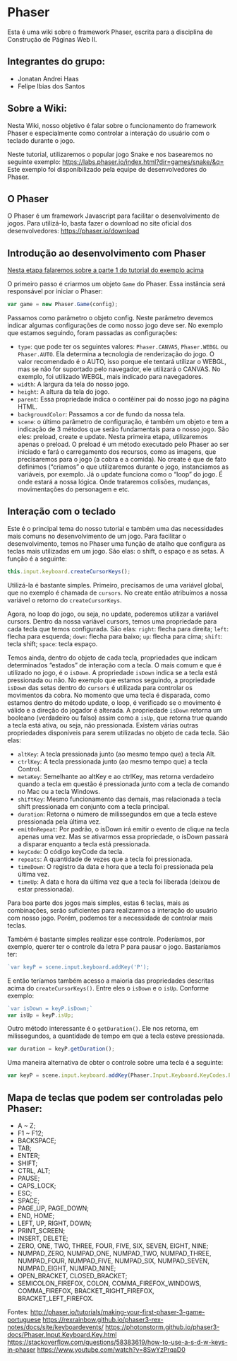 # Phaser
Esta é uma wiki sobre o framework Phaser, escrita para a disciplina de Construção de Páginas Web II.

## Integrantes do grupo:
- Jonatan Andrei Haas
- Felipe Ibias dos Santos

## Sobre a Wiki:
Nesta Wiki, nosso objetivo é falar sobre o funcionamento do framework Phaser e especialmente como controlar a interação do usuário com o teclado durante o jogo.

Neste tutorial, utilizaremos o popular jogo Snake e nos basearemos no seguinte exemplo: https://labs.phaser.io/index.html?dir=games/snake/&q=
Este exemplo foi disponibilizado pela equipe de desenvolvedores do Phaser.

## O Phaser
O Phaser é um framework Javascript para facilitar o desenvolvimento de jogos.
Para utilizá-lo, basta fazer o download no site oficial dos desenvolvedores: https://phaser.io/download

## Introdução ao desenvolvimento com Phaser
[Nesta etapa falaremos sobre a parte 1 do tutorial do exemplo acima](https://labs.phaser.io/edit.html?src=src\games\snake\part1.js)

O primeiro passo é criarmos um objeto `Game` do Phaser. Essa instância será responsável por iniciar o Phaser:
```javascript
var game = new Phaser.Game(config);
```

Passamos como parâmetro o objeto config. Neste parâmetro devemos indicar algumas configurações de como nosso jogo deve ser. 
No exemplo que estamos seguindo, foram passadas as configurações:
- `type`: que pode ter os seguintes valores: `Phaser.CANVAS`, `Phaser.WEBGL` ou `Phaser.AUTO`. Ela determina a tecnologia de renderização do jogo.
O valor recomendado é o AUTO, isso porque ele tentará utilizar o WEBGL, mas se não for suportado pelo navegador, ele utilizará o CANVAS.
No exemplo, foi utilizado WEBGL, mais indicado para navegadores.
- `width`: A largura da tela do nosso jogo.
- `height`: A altura da tela do jogo.
- `parent`: Essa propriedade indica o contêiner pai do nosso jogo na página HTML.
- `backgroundColor`: Passamos a cor de fundo da nossa tela.
- `scene`: o último parâmetro de configuração, é também um objeto e tem a indicação de 3 métodos que serão fundamentais para o nosso jogo. São eles: preload, create e update. Nesta primeira etapa, utilizaremos apenas o preload. O preload é um método executado pelo Phaser ao ser iniciado e fará o carregamento dos recursos, como as imagens, que precisaremos para o jogo (a cobra e a comida).
No create é que de fato definimos (“criamos” o que utilizaremos durante o jogo, instanciamos as variáveis, por exemplo.
Já o update funciona como o “loop” do jogo. É onde estará a nossa lógica. Onde trataremos colisões, mudanças, movimentações do personagem e etc.

## Interação com o teclado
Este é o principal tema do nosso tutorial e também uma das necessidades mais comuns no desenvolvimento de um jogo. 
Para facilitar o desenvolvimento, temos no Phaser uma função de atalho que configura as teclas mais utilizadas em um jogo. São elas: o shift, o espaço e as setas. A função é a seguinte: 
```javascript
this.input.keyboard.createCursorKeys();
```

Utilizá-la é bastante simples. Primeiro, precisamos de uma variável global, que no exemplo é chamada de `cursors`. No create então atribuímos a nossa variável o retorno do `createCursorKeys`.

Agora, no loop do jogo, ou seja, no update, poderemos utilizar a variável cursors.
Dentro da nossa variável cursors, temos uma propriedade para cada tecla que temos configurada. São elas:
`right`: flecha para direita;
`left`: flecha para esquerda;
`down`: flecha para baixo;
`up`: flecha para cima;
`shift`: tecla shift;
`space`: tecla espaço.

Temos ainda, dentro do objeto de cada tecla, propriedades que indicam determinados “estados” de interação com a tecla. O mais comum e que é utilizado no jogo, é o `isDown`. A propriedade `isDown` indica se a tecla está pressionada ou não. No exemplo que estamos seguindo, a propriedade `isDown` das setas dentro do `cursors` é utilizada para controlar os movimentos da cobra. No momento que uma tecla é disparada, como estamos dentro do método update, o loop, é verificado se o movimento é válido e a direção do jogador é alterada. A propriedade `isDown` retorna um booleano (verdadeiro ou falso) assim como a `isUp`, que retorna true quando a tecla está ativa, ou seja, não pressionada.
Existem várias outras propriedades disponíveis para serem utilizadas no objeto de cada tecla. São elas:
- `altKey`: A tecla pressionada junto (ao mesmo tempo que) a tecla Alt.
- `ctrlKey`: A tecla pressionada junto (ao mesmo tempo que) a tecla Control.
- `metaKey`: Semelhante ao altKey e ao ctrlKey, mas retorna verdadeiro quando a tecla em questão é pressionada junto com a tecla de comando no Mac ou a tecla Windows.
- `shiftKey`: Mesmo funcionamento das demais, mas relacionada a tecla shift pressionada em conjunto com a tecla principal.
- `duration`: Retorna o número de milissegundos em que a tecla esteve pressionada pela última vez.
- `emitOnRepeat`: Por padrão, o isDown irá emitir o evento de clique na tecla apenas uma vez. Mas se ativarmos essa propriedade, o isDown passará a disparar enquanto a tecla está pressionada.
- `keyCode`: O código keyCode da tecla.
- `repeats`: A quantidade de vezes que a tecla foi pressionada.
- `timeDown`: O registro da data e hora que a tecla foi pressionada pela última vez.
- `timeUp`: A data e hora da última vez que a tecla foi liberada (deixou de estar pressionada).

Para boa parte dos jogos mais simples, estas 6 teclas, mais as combinações, serão suficientes para realizarmos a interação do usuário com nosso jogo. Porém, podemos ter a necessidade de controlar mais teclas. 

Também é bastante simples realizar esse controle. Poderíamos, por exemplo, querer ter o controle da letra P para pausar o jogo. Bastaríamos ter:
```javascript
`var keyP = scene.input.keyboard.addKey('P');
```
E então teríamos também acesso a maioria das propriedades descritas acima do `createCursorKeys()`. Entre eles o `isDown` e o `isUp`. Conforme exemplo:
```javascript
`var isDown = keyP.isDown;`
var isUp = keyP.isUp;
```
Outro método interessante é o `getDuration()`. Ele nos retorna, em milissegundos, a quantidade de tempo em que a tecla esteve pressionada.
```javascript
var duration = keyP.getDuration();
```

Uma maneira alternativa de obter o controle sobre uma tecla é a seguinte:
```javascript
var keyP = scene.input.keyboard.addKey(Phaser.Input.Keyboard.KeyCodes.P);
```

## Mapa de teclas que podem ser controladas pelo Phaser:
- A ~ Z;
- F1 ~ F12;
- BACKSPACE;
- TAB;
- ENTER;
- SHIFT;
- CTRL, ALT;
- PAUSE;
- CAPS_LOCK;
- ESC;
- SPACE;
- PAGE_UP, PAGE_DOWN;
- END, HOME;
- LEFT, UP, RIGHT, DOWN;
- PRINT_SCREEN;
- INSERT, DELETE;
- ZERO, ONE, TWO, THREE, FOUR, FIVE, SIX, SEVEN, EIGHT, NINE;
- NUMPAD_ZERO, NUMPAD_ONE, NUMPAD_TWO, NUMPAD_THREE, NUMPAD_FOUR, NUMPAD_FIVE, NUMPAD_SIX, NUMPAD_SEVEN, NUMPAD_EIGHT, NUMPAD_NINE;
- OPEN_BRACKET, CLOSED_BRACKET;
- SEMICOLON_FIREFOX, COLON, COMMA_FIREFOX_WINDOWS, COMMA_FIREFOX, BRACKET_RIGHT_FIREFOX, BRACKET_LEFT_FIREFOX.

Fontes: 
http://phaser.io/tutorials/making-your-first-phaser-3-game-portuguese
https://rexrainbow.github.io/phaser3-rex-notes/docs/site/keyboardevents/
https://photonstorm.github.io/phaser3-docs/Phaser.Input.Keyboard.Key.html
https://stackoverflow.com/questions/58383619/how-to-use-a-s-d-w-keys-in-phaser
https://www.youtube.com/watch?v=8SwYzPrqaD0
